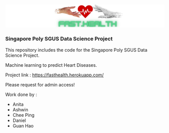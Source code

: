 ![This is an image](https://raw.githubusercontent.com/reversingentropy/Fast.Health/main/static/img/logo8.jpg)



### Singapore Poly SGUS Data Science Project

This repository includes the code for the Singapore Poly SGUS Data Science Project. 

Machine learning to predict Heart Diseases.

Project link : 
https://fasthealth.herokuapp.com/

Please request for admin access!

Work done by :
* Anita
* Ashwin
* Chee Ping
* Daniel
* Guan Hao
